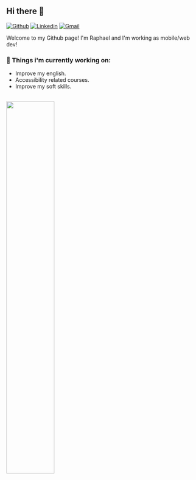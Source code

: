 ## Hi there 👋

[![Github](https://img.shields.io/badge/-Github-000?style=flat&logo=Github&logoColor=white)](https://github.com/santanarscs)
[![Linkedin](https://img.shields.io/badge/-LinkedIn-blue?style=flat&logo=Linkedin&logoColor=white)](https://www.linkedin.com/in/raphael-santana-3a83a170/)
[![Gmail](https://img.shields.io/badge/-Gmail-c14438?style=flat&logo=Gmail&logoColor=white)](mailto:raphaelstn@gmail.com)

Welcome to my Github page! I'm Raphael and I'm working as mobile/web dev!
<br />
### 🔭 Things i'm currently working on:

- Improve my english.
- Accessibility related courses.
- Improve my soft skills.

<br /> 

<img width="50%" align="left" src="https://github-readme-stats.vercel.app/api?username=santanarscs&show_icons=true&hide_border=true" />
<!--
**santanarscs/santanarscs** is a ✨ _special_ ✨ repository because its `README.md` (this file) appears on your GitHub profile.

Here are some ideas to get you started:

- 🔭 I’m currently working on ...
- 🌱 I’m currently learning ...
- 👯 I’m looking to collaborate on ...
- 🤔 I’m looking for help with ...
- 💬 Ask me about ...
- 📫 How to reach me: ...
- 😄 Pronouns: ...
- ⚡ Fun fact: ...
-->
